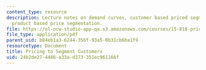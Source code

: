 ```yaml
---
content_type: resource
description: Lecture notes on demand curves, customer based priced segmentation, and
  product based price segmentation.
file: https://ol-ocw-studio-app-qa.s3.amazonaws.com/courses/15-818-pricing-spring-2010/24b2de274486a33ad373351ec961166f_MIT15_818S10_lec05.pdf
file_type: application/pdf
parent_uid: b84eb1a3-6244-356f-93a5-0b31cb6ba1f9
resourcetype: Document
title: Pricing to Segment Customers
uid: 24b2de27-4486-a33a-d373-351ec961166f
---
```

